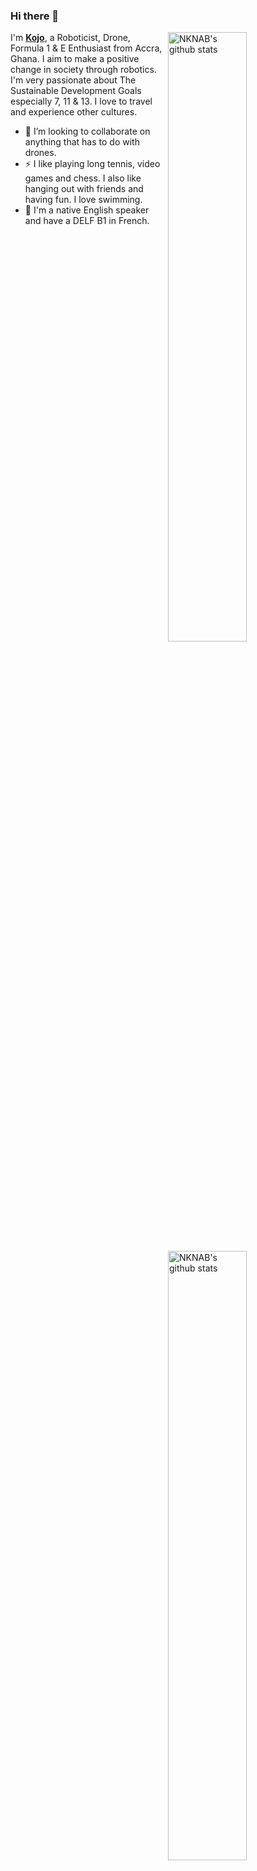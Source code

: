 ### Hi there 👋

<img align="right" alt="NKNAB's github stats" width="50%" src="https://github-readme-stats.vercel.app/api?username=nknab&show_icons=true&theme=vue-dark&show_owner=true&count_private=true">

<img align="right" alt="NKNAB's github stats" width="50%" src="https://github-readme-stats.vercel.app/api/top-langs/?username=nknab&layout=compact&count_private=true&langs_count=6&hide=HTML,CSS,CMAKE,Shaderlab,Javascript">

I'm [**Kojo**](https://nknab.com), a Roboticist, Drone, Formula 1 & E Enthusiast from Accra, Ghana. I aim to make a positive change in society through robotics. I'm very passionate about The Sustainable Development Goals especially 7, 11 & 13. I love to travel and experience other cultures.



- 👯 I’m looking to collaborate on anything that has to do with drones.
- ⚡ I like playing long tennis, video games and chess. I also like hanging out with friends and having fun. I love swimming.
- 💬 I'm a native English speaker and have a DELF B1 in French.


<!--
**nknab/nknab** is a ✨ _special_ ✨ repository because its `README.md` (this file) appears on your GitHub profile.

Here are some ideas to get you started:

- 🔭 I’m currently working on
- 🌱 I’m currently learning ...
- 👯 I’m looking to collaborate on ...
- 🤔 I’m looking for help with ...
- 💬 Ask me about ...
- 📫 How to reach me: ...
- 😄 Pronouns: ...
- ⚡ Fun fact: ...
-->

